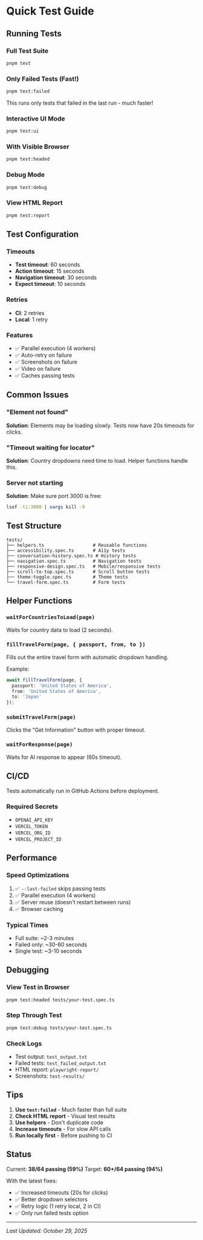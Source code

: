 # Quick Test Guide

## Running Tests

### Full Test Suite
```bash
pnpm test
```

### Only Failed Tests (Fast!)
```bash
pnpm test:failed
```
This runs only tests that failed in the last run - much faster!

### Interactive UI Mode
```bash
pnpm test:ui
```

### With Visible Browser
```bash
pnpm test:headed
```

### Debug Mode
```bash
pnpm test:debug
```

### View HTML Report
```bash
pnpm test:report
```

## Test Configuration

### Timeouts
- **Test timeout**: 60 seconds
- **Action timeout**: 15 seconds  
- **Navigation timeout**: 30 seconds
- **Expect timeout**: 10 seconds

### Retries
- **CI**: 2 retries
- **Local**: 1 retry

### Features
- ✅ Parallel execution (4 workers)
- ✅ Auto-retry on failure
- ✅ Screenshots on failure
- ✅ Video on failure
- ✅ Caches passing tests

## Common Issues

### "Element not found"
**Solution**: Elements may be loading slowly. Tests now have 20s timeouts for clicks.

### "Timeout waiting for locator"
**Solution**: Country dropdowns need time to load. Helper functions handle this.

### Server not starting
**Solution**: Make sure port 3000 is free:
```bash
lsof -ti:3000 | xargs kill -9
```

## Test Structure

```
tests/
├── helpers.ts                  # Reusable functions
├── accessibility.spec.ts       # A11y tests
├── conversation-history.spec.ts # History tests
├── navigation.spec.ts          # Navigation tests
├── responsive-design.spec.ts   # Mobile/responsive tests
├── scroll-to-top.spec.ts       # Scroll button tests
├── theme-toggle.spec.ts        # Theme tests
└── travel-form.spec.ts         # Form tests
```

## Helper Functions

### `waitForCountriesToLoad(page)`
Waits for country data to load (2 seconds).

### `fillTravelForm(page, { passport, from, to })`
Fills out the entire travel form with automatic dropdown handling.

Example:
```typescript
await fillTravelForm(page, {
  passport: 'United States of America',
  from: 'United States of America',
  to: 'Japan'
});
```

### `submitTravelForm(page)`
Clicks the "Get Information" button with proper timeout.

### `waitForResponse(page)`
Waits for AI response to appear (60s timeout).

## CI/CD

Tests automatically run in GitHub Actions before deployment.

### Required Secrets
- `OPENAI_API_KEY`
- `VERCEL_TOKEN`
- `VERCEL_ORG_ID`
- `VERCEL_PROJECT_ID`

## Performance

### Speed Optimizations
1. ✅ `--last-failed` skips passing tests
2. ✅ Parallel execution (4 workers)
3. ✅ Server reuse (doesn't restart between runs)
4. ✅ Browser caching

### Typical Times
- Full suite: ~2-3 minutes
- Failed only: ~30-60 seconds
- Single test: ~3-10 seconds

## Debugging

### View Test in Browser
```bash
pnpm test:headed tests/your-test.spec.ts
```

### Step Through Test
```bash
pnpm test:debug tests/your-test.spec.ts
```

### Check Logs
- Test output: `test_output.txt`
- Failed tests: `test_failed_output.txt`
- HTML report: `playwright-report/`
- Screenshots: `test-results/`

## Tips

1. **Use `test:failed`** - Much faster than full suite
2. **Check HTML report** - Visual test results
3. **Use helpers** - Don't duplicate code
4. **Increase timeouts** - For slow API calls
5. **Run locally first** - Before pushing to CI

## Status

Current: **38/64 passing (59%)**
Target: **60+/64 passing (94%)**

With the latest fixes:
- ✅ Increased timeouts (20s for clicks)
- ✅ Better dropdown selectors
- ✅ Retry logic (1 retry local, 2 in CI)
- ✅ Only run failed tests option

---

*Last Updated: October 29, 2025*

